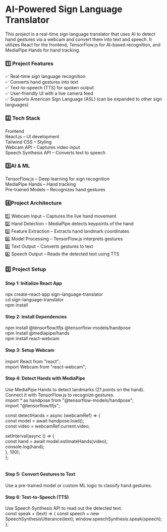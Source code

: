 <h1>AI-Powered Sign Language Translator</h1>
This project is a real-time sign language translator that uses AI to detect hand gestures via a webcam and convert them into text and speech. 
It utilizes React for the frontend, TensorFlow.js for AI-based recognition, and MediaPipe Hands for hand tracking.

<h3>1️⃣ Project Features</h3>
<p>✅ Real-time sign language recognition<br>
✅ Converts hand gestures into text<br>
✅ Text-to-speech (TTS) for spoken output<br>
✅ User-friendly UI with a live camera feed<br>
✅ Supports American Sign Language (ASL) (can be expanded to other sign languages)

<h3>2️⃣ Tech Stack</h3>
Frontend<br>
React.js – UI development<br>
Tailwind CSS – Styling<br>
Webcam API – Captures video input<br>
Speech Synthesis API – Converts text to speech<br>

<h3>3️⃣AI & ML</h3>
TensorFlow.js – Deep learning for sign recognition<br>
MediaPipe Hands – Hand tracking<br>
Pre-trained Models – Recognizes hand gestures<br>

<h3>4️⃣Project Architecture</h3>

1️⃣ Webcam Input – Captures the live hand movement<br>
2️⃣ Hand Detection – MediaPipe detects keypoints of the hand<br>
3️⃣ Feature Extraction – Extracts hand landmark coordinates<br>
4️⃣ Model Processing – TensorFlow.js interprets gestures<br>
5️⃣ Text Output – Converts gestures to text<br>
6️⃣ Speech Output – Reads the detected text using TTS<br>

<h3>5️⃣ Project Setup</h3>
<h4>Step 1: Initialize React App</h4>
npx create-react-app sign-language-translator<br>
cd sign-language-translator<br>
npm install<br>

<h4>Step 2: Install Dependencies</h4>
npm install @tensorflow/tfjs @tensorflow-models/handpose<br>
npm install @mediapipe/hands<br>
npm install react-webcam<br>

<h4>Step 3: Setup Webcam</h4>
import React from "react";<br>
import Webcam from "react-webcam";<br>

<h4>Step 4: Detect Hands with MediaPipe</h4>
Use MediaPipe Hands to detect landmarks (21 points on the hand).<br>
Connect it with TensorFlow.js to recognize gestures.<br>
import * as handpose from "@tensorflow-models/handpose";<br>
import "@tensorflow/tfjs";<br>

const detectHands = async (webcamRef) => {<br>
  const model = await handpose.load();<br>
  const video = webcamRef.current.video;<br>

  setInterval(async () => {<br>
    const hand = await model.estimateHands(video);<br>
    console.log(hand);<br>
  }, 100);<br>
};<br>
<br>
<h4>Step 5: Convert Gestures to Text</h4>
Use a pre-trained model or custom ML logic to classify hand gestures.<br>


<h4>Step 6: Text-to-Speech (TTS)</h4>
Use Speech Synthesis API to read out the detected text.<br>
const speak = (text) => {
  const speech = new SpeechSynthesisUtterance(text);
  window.speechSynthesis.speak(speech);
};


